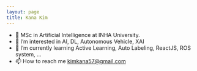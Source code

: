 ```yaml
---
layout: page
title: Kana Kim
---
```


- 👋 MSc in Artificial Intelligence at INHA University.
- 👀 I’m interested in AI, DL, Autonomous Vehicle, XAI
- 🌱 I’m currently learning Active Learning, Auto Labeling, ReactJS, ROS system, ... 
- 📫 How to reach me kimkana57@gmail.com
